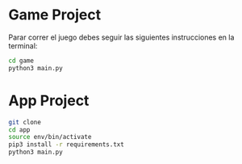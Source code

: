 # Game Project

Parar correr el juego debes seguir las siguientes instrucciones en la terminal:

``` sh
cd game
python3 main.py
```

# App Project 

``` sh
git clone
cd app
source env/bin/activate
pip3 install -r requirements.txt
python3 main.py
```